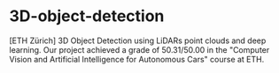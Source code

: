 # 3D-object-detection
[ETH Zürich] 3D Object Detection using LiDARs point clouds and deep learning. Our project achieved a grade of 50.31/50.00 in the "Computer Vision and Artificial Intelligence for Autonomous Cars" course at ETH. 
